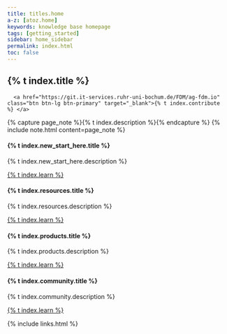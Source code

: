 ```yaml
---
title: titles.home
a-z: [atoz.home]
keywords: knowledge base homepage
tags: [getting_started]
sidebar: home_sidebar
permalink: index.html
toc: false
---
```


<div class="row">
   <div class="col-lg-12">
      <h2 class="page-header">{% t index.title %}</h2>

      <a href="https://git.it-services.ruhr-uni-bochum.de/FDM/ag-fdm.io" class="btn btn-lg btn-primary" target="_blank">{% t index.contribute %} </a>

{% capture page_note %}{% t index.description %}{% endcapture %}
{% include note.html content=page_note %}

   </div>
   <div class="col-md-3 col-sm-6">
       <div class="panel panel-default text-center">
           <div class="panel-heading">
               <span class="fa-stack fa-5x">
                     <i class="fa fa-circle fa-stack-2x text-primary"></i>
                     <i class="fa fa-lightbulb-o fa-stack-1x fa-inverse"></i>
               </span>
           </div>
           <div class="panel-body">
               <h4>{% t index.new_start_here.title %}</h4>
               <p>{% t index.new_start_here.description %}</p>
               <a href="tag_getting_started.html" class="btn btn-primary">{% t index.learn %}</a>
           </div>
       </div>
   </div>
   <div class="col-md-3 col-sm-6">
       <div class="panel panel-default text-center">
           <div class="panel-heading">
               <span class="fa-stack fa-5x">
                     <i class="fa fa-circle fa-stack-2x text-primary"></i>
                     <i class="fa fa-thumbs-o-up fa-stack-1x fa-inverse"></i>
               </span>
           </div>
           <div class="panel-body">
               <h4>{% t index.resources.title %}</h4>
               <p>{% t index.resources.description %}</p>
               <a href="tag_development_resources.html" class="btn btn-primary">{% t index.learn %}</a>
           </div>
       </div>
   </div>
   <div class="col-md-3 col-sm-6">
       <div class="panel panel-default text-center">
           <div class="panel-heading">
               <span class="fa-stack fa-5x">
                     <i class="fa fa-circle fa-stack-2x text-primary"></i>
                     <i class="fa fa-cogs fa-stack-1x fa-inverse"></i>
               </span>
           </div>
           <div class="panel-body">
               <h4> {% t index.products.title %}</h4>
               <p> {% t index.products.description %}</p>
               <a href="tag_running_in_production.html" class="btn btn-primary">{% t index.learn %}</a>
           </div>
       </div>
   </div>
   <div class="col-md-3 col-sm-6">
       <div class="panel panel-default text-center">
           <div class="panel-heading">
               <span class="fa-stack fa-5x">
                     <i class="fa fa-circle fa-stack-2x text-primary"></i>
                     <i class="fa fa-code-fork fa-stack-1x fa-inverse"></i>
               </span>
           </div>
           <div class="panel-body">
               <h4> {% t index.community.title %}</h4>
               <p>{% t index.community.description %}</p>
               <a href="tag_community.html" class="btn btn-primary">{% t index.learn %}</a>
           </div>
       </div>
   </div>
</div>

{% include links.html %}
